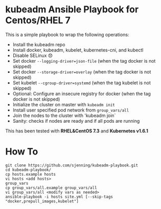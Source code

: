 # kubeadm Ansible Playbook for Centos/RHEL 7

This is a simple playbook to wrap the following operations:

* Install the kubeadm repo
* Install docker, kubeadm, kubelet, kubernetes-cni, and kubectl
* Disable SELinux :disappointed:
* Set docker `--logging-driver=json-file`             (when the tag docker is not skipped)
* Set docker `--storage-driver=overlay`               (when the tag docker is not skipped)
* Set kubelet `--cgroup-driver=systemd`               (when the tag kubelet is not skipped)
* Optional: Configure an insecure registry for docker (when the tag docker is not skipped)
* Initialize the cluster on master with `kubeadm init`
* Install user specified pod network from `group_vars/all`
* Join the nodes to the cluster with 'kubeadm join`
* Sanity: checks if nodes are ready and if all pods are running

This has been tested with **RHEL&CentOS 7.3** and **Kubernetes v1.6.1**

# How To

```
git clone https://github.com/sjenning/kubeadm-playbook.git
cd kubeadm-playbook/
cp hosts.example hosts
vi hosts <add hosts>
group_vars
cp group_vars/all.example group_vars/all
vi group_vars/all <modify vars as needed>
ansible-playbook -i hosts site.yml [--skip-tags "docker,prepull_images,kubelet"]
```

